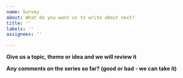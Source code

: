```yaml
---
name: Survey
about: What do you want us to write about next?
title: ''
labels: ''
assignees: ''

---
```


**Give us a topic, theme or idea and we will review it**

**Any comments on the series so far? (good or bad - we can take it)**
